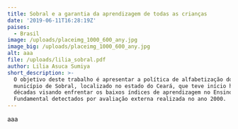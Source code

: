 ```yaml
---
title: Sobral e a garantia da aprendizagem de todas as crianças
date: '2019-06-11T16:28:19Z'
paises:
  - Brasil
image: /uploads/placeimg_1000_600_any.jpg
image_big: /uploads/placeimg_1000_600_any.jpg
alt: aaa
file: /uploads/lilia_sobral.pdf
author: Lilia Asuca Sumiya
short_description: >-
  O objetivo deste trabalho é apresentar a política de alfabetização do
  município de Sobral, localizado no estado do Ceará, que teve início há duas
  décadas visando enfrentar os baixos índices de aprendizagem no Ensino
  Fundamental detectados por avaliação externa realizada no ano 2000.
---
```

aaa
